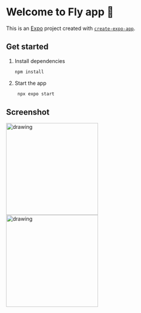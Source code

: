 # Welcome to Fly app 👋

This is an [Expo](https://expo.dev) project created with [`create-expo-app`](https://www.npmjs.com/package/create-expo-app).

## Get started

1. Install dependencies

   ```bash
   npm install
   ```

2. Start the app

   ```bash
    npx expo start
   ```

## Screenshot
<img src="https://github.com/kchaou-fakhri/flygame/assets/69482318/2340bfd2-3311-4f05-8ef6-f21620537e1a" alt="drawing" style="width:250px; margin-right:25px;"/>
<img src="https://github.com/kchaou-fakhri/flygame/assets/69482318/36004120-428e-47d7-b613-6fead4dee37f" alt="drawing" style="width:250px;"/>

